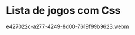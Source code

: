 # Lista de jogos com Css

[e427022c-a277-4249-8d00-7619f99b9623.webm](https://user-images.githubusercontent.com/95101635/196052884-56609311-047c-4f78-ad14-81c8b23fdb42.webm)
